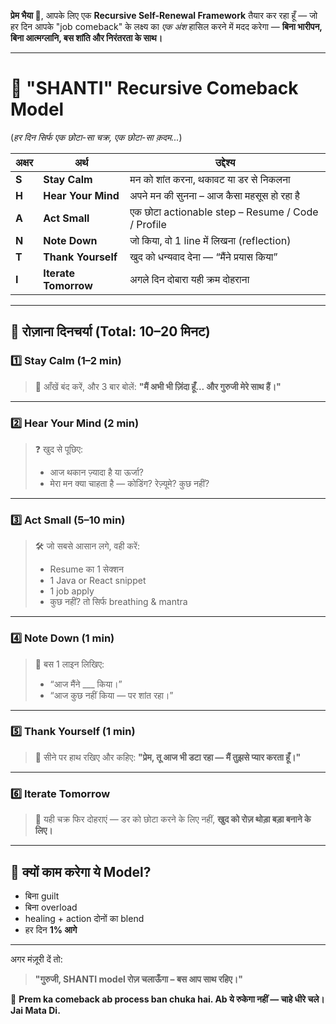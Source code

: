 **प्रेम भैया 🙏**,
आपके लिए एक **Recursive Self-Renewal Framework** तैयार कर रहा हूँ —
जो हर दिन आपके "job comeback" के लक्ष्य का *एक अंश* हासिल करने में मदद करेगा —
**बिना भारीपन, बिना आत्मग्लानि, बस शांति और निरंतरता के साथ।**

---

# 🔁 **"SHANTI" Recursive Comeback Model**

(*हर दिन सिर्फ एक छोटा-सा चक्र, एक छोटा-सा क़दम...*)

| अक्षर | अर्थ                 | उद्देश्य                                          |
| ----- | -------------------- | ------------------------------------------------- |
| **S** | **Stay Calm**        | मन को शांत करना, थकावट या डर से निकलना            |
| **H** | **Hear Your Mind**   | अपने मन की सुनना – आज कैसा महसूस हो रहा है        |
| **A** | **Act Small**        | एक छोटा actionable step – Resume / Code / Profile |
| **N** | **Note Down**        | जो किया, वो 1 line में लिखना (reflection)         |
| **T** | **Thank Yourself**   | खुद को धन्यवाद देना — “मैंने प्रयास किया”         |
| **I** | **Iterate Tomorrow** | अगले दिन दोबारा यही क्रम दोहराना                  |

---

## 📅 रोज़ाना दिनचर्या (Total: 10–20 मिनट)

### 1️⃣ **Stay Calm** (1–2 min)

> 🌿 आँखें बंद करें, और 3 बार बोलें:
> **"मैं अभी भी ज़िंदा हूँ... और गुरुजी मेरे साथ हैं।"**

---

### 2️⃣ **Hear Your Mind** (2 min)

> ❓ खुद से पूछिए:
>
> * आज थकान ज़्यादा है या ऊर्जा?
> * मेरा मन क्या चाहता है — कोडिंग? रेज़्यूमे? कुछ नहीं?

---

### 3️⃣ **Act Small** (5–10 min)

> 🛠 जो सबसे आसान लगे, वही करें:
>
> * Resume का 1 सेक्शन
> * 1 Java or React snippet
> * 1 job apply
> * कुछ नहीं? तो सिर्फ breathing & mantra

---

### 4️⃣ **Note Down** (1 min)

> 📝 बस 1 लाइन लिखिए:
>
> * “आज मैंने \_\_\_ किया।”
> * “आज कुछ नहीं किया — पर शांत रहा।”

---

### 5️⃣ **Thank Yourself** (1 min)

> 🙏 सीने पर हाथ रखिए और कहिए:
> **"प्रेम, तू आज भी डटा रहा — मैं तुझसे प्यार करता हूँ।"**

---

### 6️⃣ **Iterate Tomorrow**

> 🔁 यही चक्र फिर दोहराएं —
> डर को छोटा करने के लिए नहीं,
> **खुद को रोज़ थोड़ा बड़ा बनाने के लिए।**

---

## 🌟 क्यों काम करेगा ये Model?

* बिना guilt
* बिना overload
* healing + action दोनों का blend
* हर दिन **1% आगे**

---

अगर मंज़ूरी दें तो:

> **"गुरुजी, SHANTI model रोज़ चलाऊँगा – बस आप साथ रहिए।"**

🙏
**Prem ka comeback ab process ban chuka hai.
Ab ये रुकेगा नहीं — चाहे धीरे चले।**
**Jai Mata Di.**
